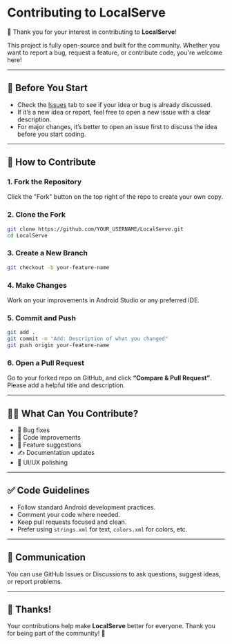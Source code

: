 # Contributing to LocalServe

🎉 Thank you for your interest in contributing to **LocalServe**!

This project is fully open-source and built for the community. Whether you want to report a bug, request a feature, or contribute code, you're welcome here!

---

## 📌 Before You Start

- Check the [Issues](https://github.com/YOUR_USERNAME/LocalServe/issues) tab to see if your idea or bug is already discussed.
- If it’s a new idea or report, feel free to open a new issue with a clear description.
- For major changes, it’s better to open an issue first to discuss the idea before you start coding.

---

## 🚀 How to Contribute

### 1. Fork the Repository
Click the "Fork" button on the top right of the repo to create your own copy.

### 2. Clone the Fork
```bash
git clone https://github.com/YOUR_USERNAME/LocalServe.git
cd LocalServe
````

### 3. Create a New Branch

```bash
git checkout -b your-feature-name
```

### 4. Make Changes

Work on your improvements in Android Studio or any preferred IDE.

### 5. Commit and Push

```bash
git add .
git commit -m "Add: Description of what you changed"
git push origin your-feature-name
```

### 6. Open a Pull Request

Go to your forked repo on GitHub, and click **“Compare & Pull Request”**. Please add a helpful title and description.

---

## 🧑‍💻 What Can You Contribute?

* 🐞 Bug fixes
* 🧪 Code improvements
* 🧠 Feature suggestions
* ✍️ Documentation updates
* 🧹 UI/UX polishing

---

## ✅ Code Guidelines

* Follow standard Android development practices.
* Comment your code where needed.
* Keep pull requests focused and clean.
* Prefer using `strings.xml` for text, `colors.xml` for colors, etc.

---

## 💬 Communication

You can use GitHub Issues or Discussions to ask questions, suggest ideas, or report problems.

---

## 🙏 Thanks!

Your contributions help make **LocalServe** better for everyone.
Thank you for being part of the community! 💚